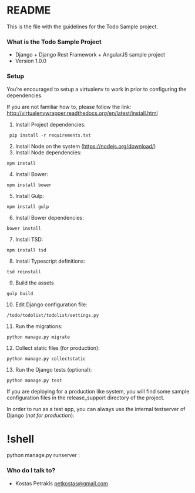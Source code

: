 README
======

This is the file with the guidelines for the Todo Sample project.

### What is the Todo Sample Project

-   Django + Django Rest Framework + AngularJS sample project
-   Version 1.0.0

### Setup

You’re encouraged to setup a virtualenv to work in prior to configuring the dependencies.

If you are not familiar how to, please follow the link: http://virtualenvwrapper.readthedocs.org/en/latest/install.html

1.  Install Project dependencies:
```
 pip install -r requirements.txt
```

2. Install Node on the system (https://nodejs.org/download/)
3. Install Node dependencies:

```
npm install
```

4. Install Bower:

```
npm install bower
```

5. Install Gulp:

```
npm install gulp
```

6. Install Bower dependencies:

```
bower install
```

7. Install TSD:

```
npm install tsd
```

8. Install Typescript definitions:

```
tsd reinstall
```

9. Build the assets

```
gulp build
```

10. Edit Django configuration file:

```
/todo/todolist/todolist/settings.py
```

11. Run the migrations:

```
python manage.py migrate
```

12. Collect static files (for production):


```
python manage.py collectstatic
```

13. Run the Django tests (optional):

```
python manage.py test
```

If you are deploying for a production like system, you will find some sample configuration files in the release_support directory of the project.

In order to run as a test app, you can always use the internal testserver of Django (*not for production*):

!shell
======

python manage.py runserver <ipaddress>:<port>

### Who do I talk to?

-   Kostas Petrakis <petkostas@gmail.com>